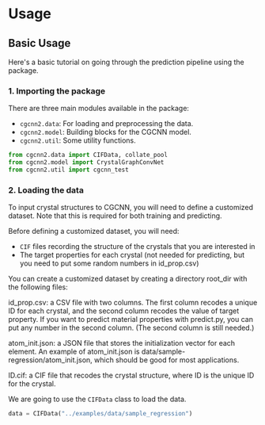 # Usage

## Basic Usage

Here's a basic tutorial on going through the prediction pipeline using the package. 

### 1. Importing the package

There are three main modules available in the package:

- `cgcnn2.data`: For loading and preprocessing the data.
- `cgcnn2.model`: Building blocks for the CGCNN model.
- `cgcnn2.util`: Some utility functions.

```python
from cgcnn2.data import CIFData, collate_pool
from cgcnn2.model import CrystalGraphConvNet
from cgcnn2.util import cgcnn_test
```

### 2. Loading the data


To input crystal structures to CGCNN, you will need to define a customized dataset. Note that this is required for both training and predicting.

Before defining a customized dataset, you will need:

- `CIF` files recording the structure of the crystals that you are interested in
- The target properties for each crystal (not needed for predicting, but you need to put some random numbers in id_prop.csv)

You can create a customized dataset by creating a directory root_dir with the following files:

id_prop.csv: a CSV file with two columns. The first column recodes a unique ID for each crystal, and the second column recodes the value of target property. If you want to predict material properties with predict.py, you can put any number in the second column. (The second column is still needed.)

atom_init.json: a JSON file that stores the initialization vector for each element. An example of atom_init.json is data/sample-regression/atom_init.json, which should be good for most applications.

ID.cif: a CIF file that recodes the crystal structure, where ID is the unique ID for the crystal.

We are going to use the `CIFData` class to load the data.

```python
data = CIFData("../examples/data/sample_regression")
```




